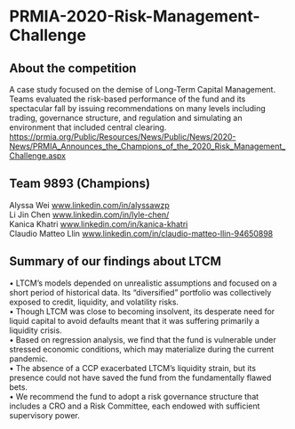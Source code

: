# PRMIA-2020-Risk-Management-Challenge

## About the competition  
A case study focused on the demise of Long-Term Capital Management. Teams evaluated the risk-based performance of the fund and its spectacular fall by issuing recommendations on many levels including trading, governance structure, and regulation and simulating an environment that included central clearing.    
https://prmia.org/Public/Resources/News/Public/News/2020-News/PRMIA_Announces_the_Champions_of_the_2020_Risk_Management_Challenge.aspx  

## Team 9893  (Champions) 
Alyssa Wei www.linkedin.com/in/alyssawzp  
Li Jin Chen www.linkedin.com/in/lyle-chen/  
Kanica Khatri www.linkedin.com/in/kanica-khatri  
Claudio Matteo Llin www.linkedin.com/in/claudio-matteo-llin-94650898 

## Summary of our findings about LTCM
• LTCM’s models depended on unrealistic assumptions and focused on a short period of historical data. Its “diversified” portfolio was collectively exposed to credit, liquidity, and volatility risks.    
• Though LTCM was close to becoming insolvent, its desperate need for liquid capital to avoid defaults meant that it was suffering primarily a liquidity crisis.    
• Based on regression analysis, we find that the fund is vulnerable under stressed economic conditions, which may materialize during the current pandemic.  
• The absence of a CCP exacerbated LTCM’s liquidity strain, but its presence could not have saved the fund from the fundamentally flawed bets.  
• We recommend the fund to adopt a risk governance structure that includes a CRO and a Risk Committee, each endowed with sufficient supervisory power.


